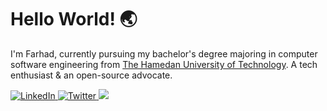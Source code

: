 # **Hello World! 🌏**

I'm Farhad, currently pursuing my bachelor's degree majoring in computer software engineering from [The Hamedan University of Technology](https://hut.ac.ir/). A tech enthusiast & an open-source advocate.

<div>
  <a href="https://www.linkedin.com/in/farhad-uneci/">
    <img alt="LinkedIn" src="https://img.shields.io/badge/linkedin%20-%230077B5.svg?&style=for-the-badge&logo=linkedin&logoColor=white"/>
  </a>

   <a href="https://twitter.com/Feriunn">
    <img alt="Twitter" src="https://img.shields.io/badge/twitter-00acee?style=for-the-badge&logo=twitter&logoColor=white" >
  </a>
  
   <img src="https://komarev.com/ghpvc/?username=farhaduneci&color=lightgrey&style=for-the-badge"/>
</div>
